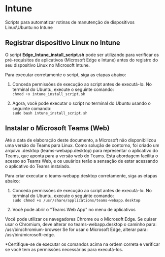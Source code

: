 # Intune
Scripts para automatizar rotinas de manutenção de dispositivos Linux\Ubuntu no Intune

## Registrar dispositivo Linux no Intune
O script **Edge_Intune_install_script.sh** pode ser utilizando para verificar os pré-requisitos de aplicativos (Microsoft Edge e Intune) antes do registro do seu dispositivo Linux no Microsoft Intune.

Para executar corretamente o script, siga as etapas abaixo:

1. Conceda permissões de execução ao script antes de executá-lo. No terminal do Ubuntu, execute o seguinte comando:<br>
```chmod +x intune_install_script.sh```

2. Agora, você pode executar o script no terminal do Ubuntu usando o seguinte comando:<br>
```sudo bash intune_install_script.sh```

## Instalar o Microsoft Teams (Web)
Até a data de elaboração deste documento, a Microsoft não disponibilizou uma versão do Teams para Linux. Como solução de contorno, foi criado um arquivo .desktop (teams-webapp.desktop) para representar o aplicativo do Teams, que aponta para a versão web do Teams. Esta abordagem facilita o acesso ao Teams Web, e os usuários terão a sensação de estar acessando o aplicativo do Teams instalado.

Para criar executar o teams-webapp.desktop corretamente, siga as etapas abaixo:

1. Conceda permissões de execução ao script antes de executá-lo. No terminal do Ubuntu, execute o seguinte comando:<br> 
```sudo chmod +x /usr/share/applications/teams-webapp.desktop```

2. Você pode abrir o "Teams Web App" no menu de aplicativos

Você pode utilizar os navegadores Chrome ou o Microsoft Edge. Se quiser usar o Chromium, deve alterar no teams-webapp.desktop o caminho para: /usr/bin/chromium-browser 
Se for usar o Microsoft Edge, alterar para: /usr/bin/microsoft-edge.






*Certifique-se de executar os comandos acima na ordem correta e verificar se você tem as permissões necessárias para executá-los.
